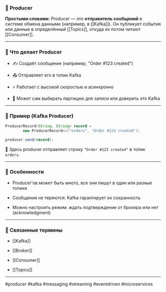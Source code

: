 ### 📄 **Producer**

**Простыми словами:** Producer — это **отправитель сообщений** в системе обмена данными (например, в [[Kafka]]). Он публикует события или данные в определённый [[Topics]], откуда их потом читают [[Consumer]].

---

### 🧩 **Что делает Producer**

- ✍️ Создаёт сообщение (например, "Order #123 created")
    
- 📤 Отправляет его в топик Kafka
    
- ⚡ Работает с высокой скоростью и асинхронно
    
- 🎯 Может сам выбирать партицию для записи или доверить это Kafka
    

---

### 📌 **Пример (Kafka Producer)**

```java
ProducerRecord<String, String> record =
        new ProducerRecord<>("orders", "Order #123 created");

producer.send(record);
```

📍 Здесь producer отправляет строку `"Order #123 created"` в топик `orders`.

---

### 🧠 **Особенности**

- Producer'ов может быть много, все они пишут в один или разные топики
    
- Сообщения не теряются: Kafka гарантирует их сохранность
    
- Можно настроить режим: ждать подтверждение от брокера или нет (acknowledgment)
    

---

### 🔗 **Связанные термины**

- [[Kafka]]
    
- [[Broker]]
    
- [[Consumer]]
    
- [[Topics]]
    

---

#producer #kafka #messaging #streaming #eventdriven #microservices